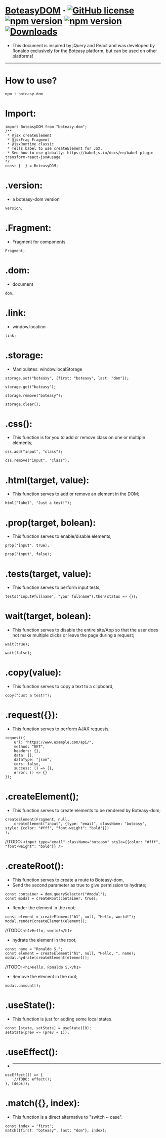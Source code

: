 # [BoteasyDOM](https://boteasy.net/) &middot; [![GitHub license](https://img.shields.io/badge/license-MIT-blue.svg)](https://github.com/theronaldostar/boteasy-dom/blob/main/LICENSE)  [![npm version](https://img.shields.io/npm/v/boteasy-dom.svg?style=flat)](https://www.npmjs.com/package/boteasy-dom)  [![npm version](https://badge.fury.io/js/boteasy-dom.svg)](https://www.npmjs.com/package/boteasy-dom)  [![Downloads](https://img.shields.io/npm/dm/boteasy-dom.svg)](https://www.npmjs.com/package/boteasy-dom)

* This document is inspired by jQuery and React and was developed by Ronaldo exclusively for the Boteasy platform, but can be used on other platforms!
---

# How to use?

```shell
npm i boteasy-dom
```

# Import:

```shell
import BoteasyDOM from "boteasy-dom";
/**
 * @jsx createElement
 * @jsxFrag Fragment
 * @jsxRuntime classic
 * Tells babel to use createElement for JSX.
 * See how to use globally: https://babeljs.io/docs/en/babel-plugin-transform-react-jsx#usage
*/
const {  } = BoteasyDOM;
```

# .version:
* a boteasy-dom version

```shell
version;
```

# .Fragment:
* Fragment for components

```shell
Fragment;
```

# .dom:
* document

```shell
dom;
```

# .link:
* window.location

```shell
link;
```

# .storage:
* Manipulates: window.localStorage

```shell
storage.set("boteasy", {first: "boteasy", last: "dom"});
```

```shell
storage.get("boteasy");
```

```shell
storage.remove("boteasy");
```

```shell
storage.clear();
```

# .css():
* This function is for you to add or remove class on one or multiple elements;

```shell
css.add("input", "class");
```

```shell
css.remove("input", "class");
```

# .html(target, value):
* This function serves to add or remove an element in the DOM;

```shell
html("label", "Just a test!");
```

# .prop(target, bolean):
* This function serves to enable/disable elements;

```shell
prop("input", true);
```

```shell
prop("input", false);
```

# .tests(target, value):
* This function serves to perform input tests;

```shell
tests("input#fullname", "your fullname").then(status => {});
```

# wait(target, bolean):
* This function serves to disable the entire site/App so that the user does not make multiple clicks or leave the page during a request;

```shell
wait(true);
```

```shell
wait(false);
```

# .copy(value):
* This function serves to copy a text to a clipboard;

```shell
copy("Just a test!");
```

# .request({}):
* This function serves to perform AJAX requests;

```shell
request({
	url: "https://www.example.com/api/",
	method: "GET",
	headers: {},
	data: {},
	dataType: "json",
	cors: false,	
	success: () => {},
	error: () => {}
});
```

# .createElement();
* This function serves to create elements to be rendered by Boteasy-dom;

```shell
createElement(Fragment, null,
	createElement("input", {type: "email", className: "boteasy", style: {color: "#fff", "font-weight": "bold"}})
);
```
//TODO: `<input type="email" className="boteasy" style={{color: "#fff", "font-weight": "bold"}} />`


# .createRoot():
* This function serves to create a route to Boteasy-dom,
* Send the second parameter as  true to give permission to hydrate;

```shell
const container = dom.querySelector("#modal");
const modal = createRoot(container, true);
```

* Render the element in the root;

```shell
const element = createElement("h1", null, "Hello, world!");
modal.render(createElement(element));
```
//TODO: `<h1>Hello, world!</h1>`


* hydrate the element in the root;

```shell
const name = "Ronaldo S.";
const element = createElement("h1", null, "Hello, ", name);
modal.hydrate(createElement(element));
```
//TODO: `<h1>Hello, Ronaldo S.</h1>`


* Remove the element in the root;

```shell
modal.unmount();
```

# .useState():
* This function is just for adding some local states.

```shell
const [state, setState] = useState(10);
setState(prev => (prev + 1));
```

# .useEffect():
* ---

```shell
useEffect(() => {
	//TODO: effect();
}, [deps]);
```

# .match({}, index):
* This function is a direct alternative to "switch ~ case".

```shell
const index = "first";
match({first: "boteasy", last: "dom"}, index);
```
